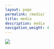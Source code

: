 ```yaml
---
layout: page
permalink: /media/
title: media
description: media
navigation_weight: 4
---
```


<img src="https://positiveresourceconnection.org/wp-content/uploads/2018/07/pardon-our-dust.jpg"/>